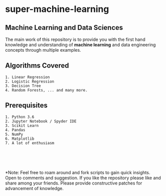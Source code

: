 # super-machine-learning

## <b>Machine Learning and Data Sciences </b>

The main work of this repository is to provide you with the first hand knowledge and understanding of <b>machine learning</b> and data engineering concepts through multiple examples.

## Algorithms Covered
	1. Linear Regression
	2. Logistic Regression
	3. Decision Tree
	4. Random Forests, ... and many more.

## Prerequisites
	1. Python 3.6
	2. Jupyter Notebook / Spyder IDE
	3. Scikit Learn
  	4. Pandas
  	5. NumPy
  	6. Matplotlib
  	7. A lot of enthusiasm

<br><br><br>

*Note: Feel free to roam around and fork scripts to gain quick insights. Open to comments and suggestion. If you like the repository please like and share among your friends.
Please provide constructive patches for advancement of knowledge.
